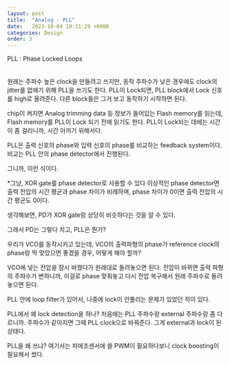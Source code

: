 ```yaml
---
layout: post
title:  "Analog - PLL"
date:   2023-10-04 19:31:29 +0900
categories: Design
order: 3
---
```


PLL : Phase Locked Loops<br>
<br>
<br>
원래는 주파수 높은 clock을 만들려고 쓰지만, 동작 주파수가 낮은 경우에도 clock의 jitter를 없애기 위해 PLL을 쓰기도 한다.
PLL이 Lock되면, PLL block에서 Lock 신호를 high로 올려준다.
다른 block들은 그거 보고 동작하기 시작하면 된다.

chip이 켜지면 Analog trimming data 등 정보가 들어있는 Flash memory를 읽는데,
Flash memory를 PLL이 Lock 되기 전에 읽기도 한다. PLL이 Lock되는 데에는 시간이 좀 걸리니까, 시간 아끼기 위해서다.

PLL은 출력 신호의 phase와 입력 신호의 phase를 비교하는 feedback system이다.
비교는 PLL 안의 phase detector에서 진행된다.

그니까, 이런 식이다.

*그냥, XOR gate를 phase detector로 사용할 수 있다
이상적인 phase detector면 출력 전압의 시간 평균과 phase 차이가 비례하며, phase 차이가 0이면 출력 전압의 시간 평균도 0이다.



생각해보면, PD가 XOR gate랑 상당히 비슷하다는 것을 알 수 있다.

그래서 PD는 그렇다 치고, PLL은 뭔가?

우리가 VCO를 동작시키고 있는데, VCO의 출력파형의 phase가 reference clock의 phase랑 딱 맞았으면 좋겠을 경우, 어떻게 해야 할까?

VCO에 넣는 전압을 잠시 바꿨다가 원래대로 돌려놓으면 된다.
전압이 바뀌면 출력 파형의 주파수가 변하니까, 이걸로 phase 맞춰놓고 다시 전압 복구해서 원래 주파수로 돌려놓으면 된다.



PLL 안에 loop filter가 있어서, 나중에 lock이 안풀리는 문제가 있었던 적이 있다.

PLL에서 왜 lock detection을 하나? 처음에는 PLL 주파수랑 external 주파수랑 좀 다르니까.
주파수가 같아지면 그때 PLL clock으로 바꿔준다. 그게 external과 lock이 된 상태다.

PLL을 왜 쓰냐? 여기서는 피에조센서에 쓸 PWM이 필요하다보니 clock boosting이 필요해서 썼다.

